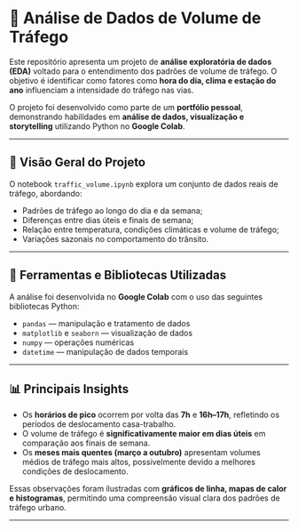 # 🚗 Análise de Dados de Volume de Tráfego

Este repositório apresenta um projeto de **análise exploratória de dados (EDA)** voltado para o entendimento dos padrões de volume de tráfego. O objetivo é identificar como fatores como **hora do dia, clima e estação do ano** influenciam a intensidade do tráfego nas vias.

O projeto foi desenvolvido como parte de um **portfólio pessoal**, demonstrando habilidades em **análise de dados, visualização e storytelling** utilizando Python no **Google Colab**.

---

## 📘 Visão Geral do Projeto

O notebook `traffic_volume.ipynb` explora um conjunto de dados reais de tráfego, abordando:

- Padrões de tráfego ao longo do dia e da semana;  
- Diferenças entre dias úteis e finais de semana;  
- Relação entre temperatura, condições climáticas e volume de tráfego;  
- Variações sazonais no comportamento do trânsito.

---

## 🧰 Ferramentas e Bibliotecas Utilizadas

A análise foi desenvolvida no **Google Colab** com o uso das seguintes bibliotecas Python:

- `pandas` — manipulação e tratamento de dados  
- `matplotlib` e `seaborn` — visualização de dados  
- `numpy` — operações numéricas  
- `datetime` — manipulação de dados temporais  

---

## 📊 Principais Insights

- Os **horários de pico** ocorrem por volta das **7h** e **16h–17h**, refletindo os períodos de deslocamento casa-trabalho.  
- O volume de tráfego é **significativamente maior em dias úteis** em comparação aos finais de semana.  
- Os **meses mais quentes (março a outubro)** apresentam volumes médios de tráfego mais altos, possivelmente devido a melhores condições de deslocamento.  

Essas observações foram ilustradas com **gráficos de linha, mapas de calor e histogramas**, permitindo uma compreensão visual clara dos padrões de tráfego urbano.

---
